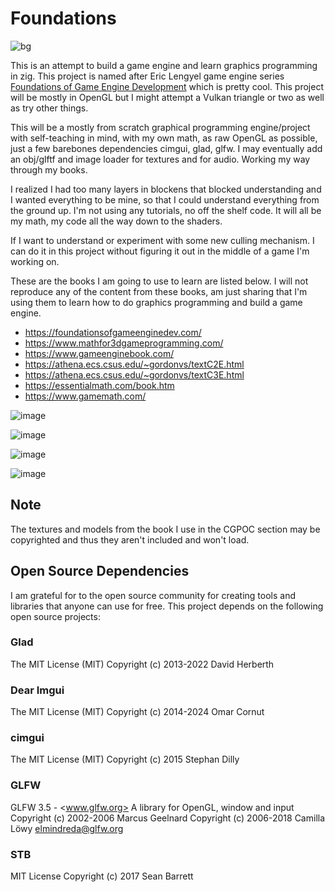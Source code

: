 # Foundations

![bg](https://github.com/user-attachments/assets/ed006c20-98ce-453c-ab6c-30930010545d)

This is an attempt to build a game engine and learn graphics programming in zig. This project is named after Eric Lengyel game engine series [Foundations of Game Engine Development](https://foundationsofgameenginedev.com/) which is pretty cool. This project will be mostly in
OpenGL but I might attempt a Vulkan triangle or two as well as try other things.

This will be a mostly from scratch graphical programming engine/project with self-teaching in mind, with my own math, as raw OpenGL as possible, just a few barebones dependencies cimgui, glad, glfw. I may eventually add an obj/glftf and image loader for textures and for audio.  Working my way through my books.

I realized I had too many layers in blockens that blocked understanding and I wanted everything to be mine, so that I could understand everything from the ground up. I'm not using any tutorials, no off the shelf code. It will all be my math, my code all the way down to the shaders.

If I want to understand or experiment with some new culling mechanism. I can do it in this project without figuring it out in the middle of a game I'm working on.

These are the books I am going to use to learn are listed below. I will not reproduce any of the content from these books, am just sharing that I'm using them to learn how to do graphics
programming and build a game engine.

* <https://foundationsofgameenginedev.com/>
* <https://www.mathfor3dgameprogramming.com/>
* <https://www.gameenginebook.com/>
* <https://athena.ecs.csus.edu/~gordonvs/textC2E.html>
* <https://athena.ecs.csus.edu/~gordonvs/textC3E.html>
* <https://essentialmath.com/book.htm>
* <https://www.gamemath.com/>

![image](https://github.com/btipling/foundations/assets/249641/fa81b05d-8297-4008-ab14-8f7df06f385b)

![image](https://github.com/user-attachments/assets/0e29c0df-91f9-4b6f-a3dd-9212225a576e)

![image](https://github.com/user-attachments/assets/13f13301-8e89-42f6-827a-a140e8707108)

![image](https://github.com/user-attachments/assets/629025f8-6f5f-4bc9-bb6e-6844005a2130)

## Note

The textures and models from the book I use in the CGPOC section may be copyrighted and thus they aren't included and won't load.

## Open Source Dependencies

I am grateful for to the open source community for creating tools and libraries that anyone can use for free. This project depends on the following open source projects:

### Glad

The MIT License (MIT)
Copyright (c) 2013-2022 David Herberth

### Dear Imgui

The MIT License (MIT)
Copyright (c) 2014-2024 Omar Cornut

### cimgui

The MIT License (MIT)
Copyright (c) 2015 Stephan Dilly

### GLFW

GLFW 3.5 - <www.glfw.org>
A library for OpenGL, window and input
Copyright (c) 2002-2006 Marcus Geelnard
Copyright (c) 2006-2018 Camilla Löwy <elmindreda@glfw.org>

### STB

MIT License
Copyright (c) 2017 Sean Barrett
